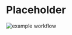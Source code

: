 # Placeholder
![example workflow](https://github.com/Maetzl/ice_backend/actions/workflows/deploy.yml/badge.svg)
